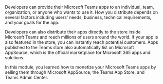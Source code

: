 Developers can provide their Microsoft Teams apps to an individual, team, organization, or anyone who wants to use it. How you distribute depends on several factors including users' needs, business, technical requirements, and your goals for the app.

Developers can also distribute their apps directly to the store inside Microsoft Teams and reach millions of users around the world. If your app is also featured in the store, you can instantly reach potential customers. Apps published to the Teams store also automatically list on Microsoft AppSource, which is the official marketplace for Microsoft 365 apps and solutions.

In this module, you learned how to monetize your Microsoft Teams apps by selling them through Microsoft AppSource, the Teams App Store, and Teams Admin Center.